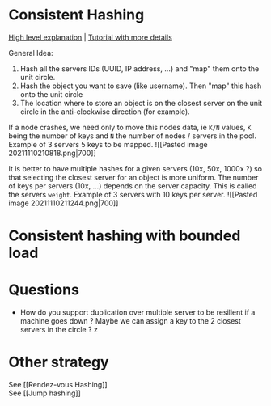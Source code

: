 # Consistent Hashing

[High level explanation](https://www.toptal.com/big-data/consistent-hashing) | 
[Tutorial with more details](https://docs.openstack.org/swift/latest/ring_background.html)

General Idea:
1. Hash all the servers IDs (UUID, IP address, ...) and "map" them onto the unit circle.
1. Hash the object you want to save (like username). Then "map" this hash onto the unit circle
1. The location where to store an object is on the closest server on the unit circle in the anti-clockwise direction (for example). 

If a node crashes, we need only to move this nodes data, ie `K/N` values, `K` being the number of keys and `N` the number of nodes / servers in the pool.  
Example of 3 servers 5 keys to be mapped.
![[Pasted image 20211110210818.png|700]]

It is better to have multiple hashes for a given servers (10x, 50x, 1000x ?) so that selecting the closest server for an object is more uniform. The number of keys per servers (10x, ...) depends on the server capacity. This is called the servers `weight`. 
Example of 3 servers with 10 keys per server.
![[Pasted image 20211110211244.png|700]]

# Consistent hashing with bounded load

# Questions 
- How do you support duplication over multiple server to be resilient if a machine goes down ? Maybe we can assign a key to the 2 closest servers in the circle ? z


# Other strategy
See [[Rendez-vous Hashing]]  
See [[Jump hashing]]